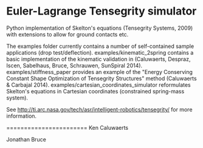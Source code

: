 Euler-Lagrange Tensegrity simulator
=======================

Python implementation of Skelton's equations (Tensegrity Systems, 2009) with extensions to allow for ground contacts etc.

The examples folder currently contains a number of self-contained sample applications (drop test/deflection).
examples/kinematic_2spring contains a basic implementation of the kinematic validation in (Caluwaerts, Despraz, Iscen, Sabelhaus, Bruce, Schrauwen, SunSpiral 2014).
examples/stiffness_paper provides an example of the "Energy Conserving Constant Shape Optimization of Tensegrity Structures" method (Caluwaerts & Carbajal 2014). 
examples/cartesian_coordinates_simulator reformulates Skelton's equations in Cartesian coordinates (constrained spring-mass system).

See http://ti.arc.nasa.gov/tech/asr/intelligent-robotics/tensegrity/ for more information.

=======================
Ken Caluwaerts 

Jonathan Bruce 


